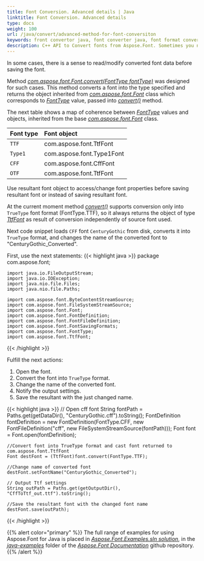 ```yaml
---
title: Font Conversion. Advanced details | Java
linktitle: Font Conversion. Advanced details
type: docs
weight: 100
url: /java/convert/advanced-method-for-font-conversiton
keywords: front convertor java, font converter java, font format converter java
description: C++ API to Convert fonts from Aspose.Font. Sometimes you need to read converted font data before saving it. The method here is aimed to help with it.
---
```


In some cases, there is a sense to read/modify converted font data before saving the font.

Method [*com.aspose.font.Font.convert(FontType fontType)*](https://reference.aspose.com/font/java/com.aspose.font/Font#convert-com.aspose.font.FontType-) was designed for such cases. This method converts a font into the type specified and 
returns the object inherited from [*com.aspose.font.Font*](https://reference.aspose.com/font/java/com.aspose.font/Font) class which corresponds to [*FontType*](https://reference.aspose.com/font/java/com.aspose.font/FontType) value, passed into [*convert()*](https://reference.aspose.com/font/java/com.aspose.font/Font#convert-com.aspose.font.FontType-) method.

The next table shows a map of coherence between [*FontType*](https://reference.aspose.com/font/java/com.aspose.font/FontType) values and objects, inherited from the base [*com.aspose.font.Font*](https://reference.aspose.com/font/java/com.aspose.font/Font) class.


| **Font type**| **Font object**|
| :- | :- |
|`TTF`|com.aspose.font.TtfFont|
|`Type1`|com.aspose.font.Type1Font|
|`CFF`|com.aspose.font.CffFont|
|`OTF`|com.aspose.font.TtfFont|


Use resultant font object to access/change font properties before saving resultant font or instead of saving resultant font.

At the current moment method [*convert()*](https://reference.aspose.com/font/java/com.aspose.font/Font#convert-com.aspose.font.FontType-) supports conversion only into `TrueType` font format (FontType.TTF), so it always returns 
the object of type [*TtfFont*](https://reference.aspose.com/font/java/com.aspose.font/TtfFont) as result of conversion independently of source font used. 

Next code snippet loads `CFF` font `CenturyGothic` from disk, converts it into `TrueType` format, and changes the name of the converted font to "CenturyGothic_Converted".

First, use the next statements:
{{< highlight java >}} 
    package com.aspose.font;

    import java.io.FileOutputStream;
    import java.io.IOException;
    import java.nio.file.Files;
    import java.nio.file.Paths;

    import com.aspose.font.ByteContentStreamSource;
    import com.aspose.font.FileSystemStreamSource;
    import com.aspose.font.Font;
    import com.aspose.font.FontDefinition;
    import com.aspose.font.FontFileDefinition;
    import com.aspose.font.FontSavingFormats;
    import com.aspose.font.FontType;
    import com.aspose.font.TtfFont;
{{< /highlight >}}

Fulfill the next actions:

1. Open the font.
2. Convert the font into `TrueType` format.
3. Change the name of the converted font.
4. Notify the output settings.
5. Save the resultant with the just changed name.

{{< highlight java >}} 
    // Open cff font
    String fontPath = Paths.get(getDataDir(), "CenturyGothic.cff").toString();
    FontDefinition fontDefinition = new FontDefinition(FontType.CFF, new FontFileDefinition("cff", new FileSystemStreamSource(fontPath)));
    Font font = Font.open(fontDefinition);

    //Convert font into TrueType format and cast font returned to com.aspose.font.TtfFont
    Font destFont = (TtfFont)font.convert(FontType.TTF);

    //Change name of converted font
    destFont.setFontName("CenturyGothic_Converted");		
		
    // Output Ttf settings
    String outPath = Paths.get(getOutputDir(), "CffToTtf_out.ttf").toString();
		
    //Save the resultant font with the changed font name
    destFont.save(outPath);	
{{< /highlight >}}

{{% alert color="primary" %}}
The full range of examples for using Aspose.Font for Java is placed in [*Aspose.Font.Examples.sln solution*](https://github.com/aspose-font/Aspose.Font-Documentation/tree/master/java-examples/src/main/java/com/aspose/font/examples/convertfont), in the [*java-examples*](https://github.com/aspose-font/Aspose.Font-Documentation/tree/master/java-examples/src/main/java/com/aspose/font/examples) folder of the [*Aspose.Font Documentation*](https://github.com/aspose-font/Aspose.Font-Documentation) github repository. 
{{% /alert %}}
